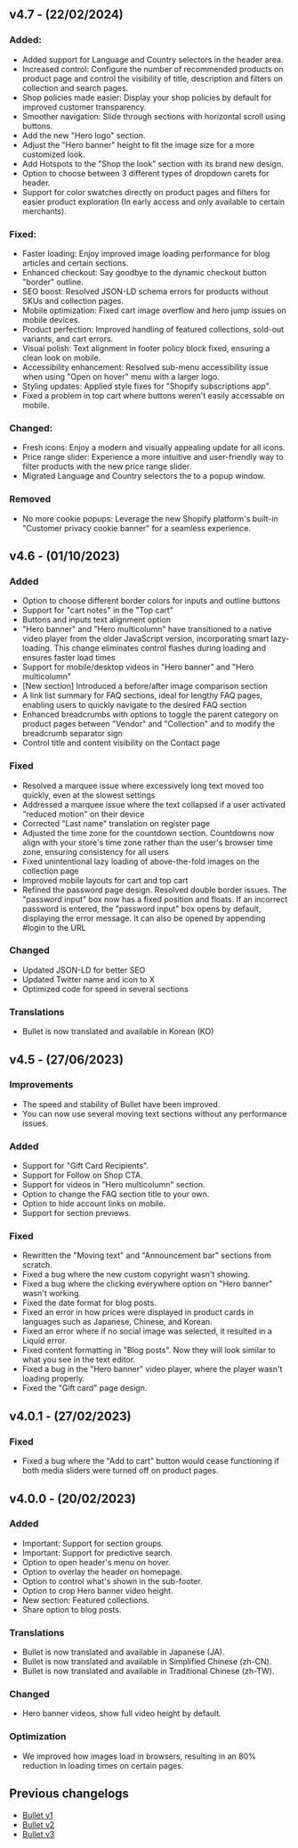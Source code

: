 ## v4.7 - (22/02/2024)

### Added:
- Added support for Language and Country selectors in the header area.
- Increased control: Configure the number of recommended products on product page and control the visibility of title, description and filters on collection and search pages.
- Shop policies made easier: Display your shop policies by default for improved customer transparency.
- Smoother navigation: Slide through sections with horizontal scroll using buttons.
- Add the new "Hero logo" section. 
- Adjust the "Hero banner" height to fit the image size for a more customized look. 
- Add Hotspots to the "Shop the look" section with its brand new design.
- Option to choose between 3 different types of dropdown carets for header.
- Support for color swatches directly on product pages and filters for easier product exploration (In early access and only available to certain merchants).

### Fixed:
- Faster loading: Enjoy improved image loading performance for blog articles and certain sections.
- Enhanced checkout: Say goodbye to the dynamic checkout button "border" outline.
- SEO boost: Resolved JSON-LD schema errors for products without SKUs and collection pages.
- Mobile optimization: Fixed cart image overflow and hero jump issues on mobile devices.
- Product perfection: Improved handling of featured collections, sold-out variants, and cart errors.
- Visual polish: Text alignment in footer policy block fixed, ensuring a clean look on mobile.
- Accessibility enhancement: Resolved sub-menu accessibility issue when using "Open on hover" menu with a larger logo.
- Styling updates: Applied style fixes for "Shopify subscriptions app".
- Fixed a problem in top cart where buttons weren't easily accessable on mobile.

### Changed:
- Fresh icons: Enjoy a modern and visually appealing update for all icons.
- Price range slider: Experience a more intuitive and user-friendly way to filter products with the new price range slider.
- Migrated Language and Country selectors the to a popup window.

### Removed
- No more cookie popups: Leverage the new Shopify platform's built-in "Customer privacy cookie banner" for a seamless experience.

## v4.6 - (01/10/2023)

### Added
- Option to choose different border colors for inputs and outline buttons
- Support for "cart notes" in the "Top cart"
- Buttons and inputs text alignment option
- "Hero banner" and "Hero multicolumn" have transitioned to a native video player from the older JavaScript version, incorporating smart lazy-loading. This change eliminates control flashes during loading and ensures faster load times
- Support for mobile/desktop videos in "Hero banner" and "Hero multicolumn"
- [New section] Introduced a before/after image comparison section
- A link list summary for FAQ sections, ideal for lengthy FAQ pages, enabling users to quickly navigate to the desired FAQ section
- Enhanced breadcrumbs with options to toggle the parent category on product pages between "Vendor" and "Collection" and to modify the breadcrumb separator sign
- Control title and content visibility on the Contact page

### Fixed
- Resolved a marquee issue where excessively long text moved too quickly, even at the slowest settings
- Addressed a marquee issue where the text collapsed if a user activated "reduced motion" on their device
- Corrected "Last name" translation on register page
- Adjusted the time zone for the countdown section. Countdowns now align with your store's time zone rather than the user's browser time zone, ensuring consistency for all users
- Fixed unintentional lazy loading of above-the-fold images on the collection page
- Improved mobile layouts for cart and top cart
- Refined the password page design. Resolved double border issues. The "password input" box now has a fixed position and floats. If an incorrect password is entered, the "password input" box opens by default, displaying the error message. It can also be opened by appending #login to the URL

### Changed
- Updated JSON-LD for better SEO 
- Updated Twitter name and icon to X
- Optimized code for speed in several sections

### Translations
- Bullet is now translated and available in Korean (KO)


## v4.5 - (27/06/2023)

### Improvements
- The speed and stability of Bullet have been improved.
- You can now use several moving text sections without any performance issues.

### Added
- Support for "Gift Card Recipients".
- Support for Follow on Shop CTA.
- Support for videos in "Hero multicolumn" section.
- Option to change the FAQ section title to your own.
- Option to hide account links on mobile.
- Support for section previews.

### Fixed
- Rewritten the "Moving text" and "Announcement bar" sections from scratch.
- Fixed a bug where the new custom copyright wasn't showing.
- Fixed a bug where the clicking everywhere option on "Hero banner" wasn't working.
- Fixed the date format for blog posts.
- Fixed an error in how prices were displayed in product cards in languages such as Japanese, Chinese, and Korean.
- Fixed an error where if no social image was selected, it resulted in a Liquid error.
- Fixed content formatting in "Blog posts". Now they will look similar to what you see in the text editor.
- Fixed a bug in the "Hero banner" video player, where the player wasn't loading properly.
- Fixed the "Gift card" page design.


## v4.0.1 - (27/02/2023)

### Fixed
- Fixed a bug where the "Add to cart" button would cease functioning if both media sliders were turned off on product pages.


## v4.0.0 - (20/02/2023)

### Added
- Important: Support for section groups.
- Important: Support for predictive search.
- Option to open header's menu on hover.
- Option to overlay the header on homepage.
- Option to control what's shown in the sub-footer.
- Option to crop Hero banner video height.
- New section: Featured collections.
- Share option to blog posts.


### Translations
- Bullet is now translated and available in Japanese (JA).
- Bullet is now translated and available in Simplified Chinese (zh-CN).
- Bullet is now translated and available in Traditional Chinese (zh-TW).


### Changed 
- Hero banner videos, show full video height by default.


### Optimization
- We improved how images load in browsers, resulting in an 80% reduction in loading times on certain pages.


## Previous changelogs
- [Bullet v1](https://raw.githubusercontent.com/openxthinking/changelogs/master/bullet/v1.md)
- [Bullet v2](https://raw.githubusercontent.com/openxthinking/changelogs/master/bullet/v2.md)
- [Bullet v3](https://raw.githubusercontent.com/openxthinking/changelogs/master/bullet/v3.md)
